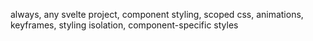 always, any svelte project, component styling, scoped css, animations, keyframes, styling isolation, component-specific styles